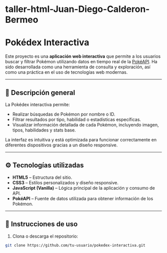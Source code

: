 # taller-html-Juan-Diego-Calderon-Bermeo<br>

# Pokédex Interactiva

Este proyecto es una **aplicación web interactiva** que permite a los usuarios buscar y filtrar Pokémon utilizando datos en tiempo real de la [PokéAPI](https://pokeapi.co/). Ha sido desarrollada como una herramienta de consulta y exploración, así como una práctica en el uso de tecnologías web modernas.

---

## 📌 Descripción general

La Pokédex interactiva permite:

- Realizar búsquedas de Pokémon por nombre o ID.
- Filtrar resultados por tipo, habilidad o estadísticas específicas.
- Visualizar información detallada de cada Pokémon, incluyendo imagen, tipos, habilidades y stats base.

La interfaz es intuitiva y está optimizada para funcionar correctamente en diferentes dispositivos gracias a un diseño responsive.

---

## ⚙️ Tecnologías utilizadas

- **HTML5** – Estructura del sitio.
- **CSS3** – Estilos personalizados y diseño responsive.
- **JavaScript (Vanilla)** – Lógica principal de la aplicación y consumo de API.
- **PokéAPI** – Fuente de datos utilizada para obtener información de los Pokémon.

---

## 🚀 Instrucciones de uso

1. Clona o descarga el repositorio:

```bash
git clone https://github.com/tu-usuario/pokedex-interactiva.git
